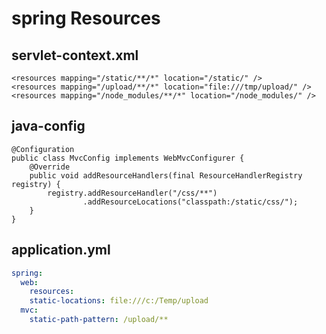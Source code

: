 # spring Resources

## servlet-context.xml

```
<resources mapping="/static/**/*" location="/static/" />
<resources mapping="/upload/**/*" location="file:///tmp/upload/" />
<resources mapping="/node_modules/**/*" location="/node_modules/" />
```

## java-config

```
@Configuration
public class MvcConfig implements WebMvcConfigurer {
    @Override
    public void addResourceHandlers(final ResourceHandlerRegistry registry) {
        registry.addResourceHandler("/css/**")
                .addResourceLocations("classpath:/static/css/");
    }
}
```

## application.yml

```yml
spring:
  web:
    resources:
    static-locations: file:///c:/Temp/upload
  mvc:
    static-path-pattern: /upload/**
```
